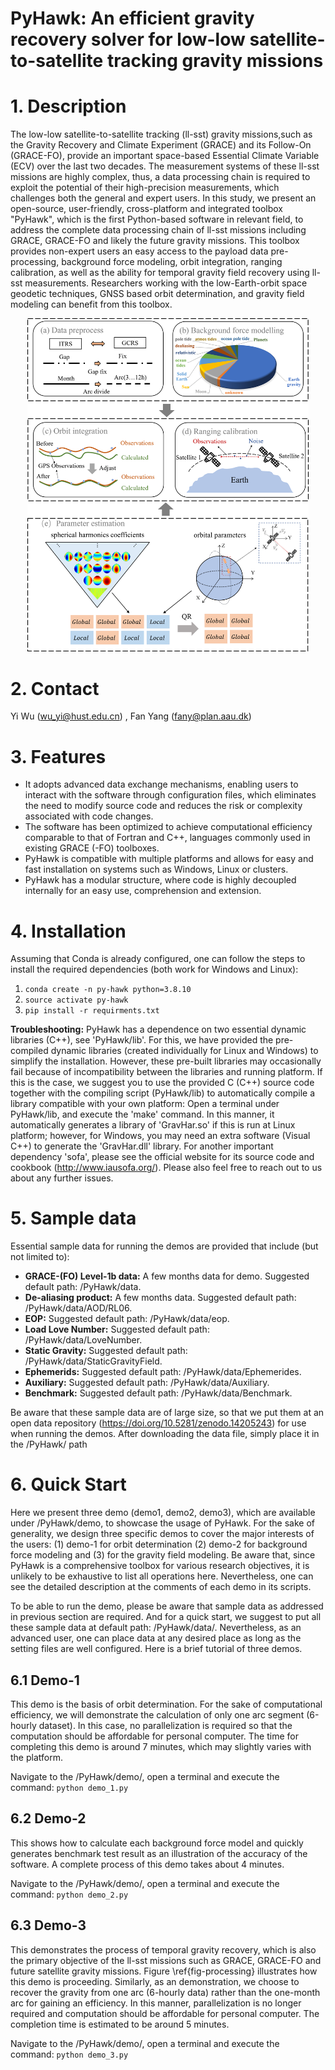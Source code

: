# PyHawk: An efficient gravity recovery solver for low-low satellite-to-satellite tracking gravity missions

# 1. Description
The low-low satellite-to-satellite tracking (ll-sst) gravity missions,such as the Gravity Recovery and Climate Experiment (GRACE) and its Follow-On (GRACE-FO), provide an important space-based Essential Climate Variable (ECV) over the last two decades. The measurement systems of these ll-sst missions are highly complex, thus, a data processing chain is required to exploit the potential of their high-precision measurements, which challenges both the general and expert users. In this study, we present an open-source, user-friendly, cross-platform and integrated toolbox "PyHawk", which is the first Python-based software in relevant field, to address the complete data processing chain of ll-sst missions including GRACE, GRACE-FO and likely the future gravity missions. This toolbox provides non-expert users an easy access to the payload data pre-processing, background force modeling, orbit integration, ranging calibration, as well as the ability for temporal gravity field recovery using ll-sst measurements. Researchers working with the low-Earth-orbit space geodetic techniques, GNSS based orbit determination, and gravity field modeling can benefit from this toolbox.

<div align=center>
    <img src="module.png" width="450" >
</div>

# 2. Contact

Yi Wu (wu_yi@hust.edu.cn) , Fan Yang (fany@plan.aau.dk)

# 3. Features
- It adopts advanced data exchange mechanisms, enabling users to interact with the software through configuration files, which eliminates the need to modify source code and reduces the risk or complexity associated with code changes.
- The software has been optimized to achieve computational efficiency comparable to that of Fortran and C++, languages commonly used in existing GRACE (-FO) toolboxes.
- PyHawk is compatible with multiple platforms and allows for easy and fast installation on systems such as Windows, Linux or clusters.
- PyHawk has a modular structure, where code is highly decoupled internally for an easy use, comprehension and extension.

# 4. Installation

Assuming that Conda is already configured, one can follow the steps to install the required dependencies (both work for Windows and Linux):
1. `conda create -n py-hawk python=3.8.10`
2. `source activate py-hawk` 
3. `pip install -r requirments.txt` 

**Troubleshooting:** PyHawk has a dependence on two essential dynamic libraries (C++), see 'PyHawk/lib'. For this, we have provided the pre-compiled dynamic libraries (created individually for Linux and Windows) to simplify the installation. However, these pre-built libraries may occasionally fail because of incompatibility between the libraries and running platform. If this is the case, we suggest you to use the provided C (C++) source code together with the compiling script (PyHawk/lib) to automatically compile a library compatible with your own platform: Open a terminal under PyHawk/lib, and execute the 'make' command. In this manner, it automatically generates a library of 'GravHar.so' if this is run at Linux platform; however, for Windows, you may need an extra software (Visual C++) to generate the 'GravHar.dll' library. For another important dependency 'sofa', please see the official website for its source code and cookbook (http://www.iausofa.org/). Please also feel free to reach out to us about any further issues. 

# 5. Sample data
Essential sample data for running the demos are provided that include (but not limited to):
- **GRACE-(FO) Level-1b data:** A few months data for demo. Suggested default path: /PyHawk/data.
- **De-aliasing product:** A few months data. Suggested default path: /PyHawk/data/AOD/RL06.
- **EOP:** Suggested default path: /PyHawk/data/eop.
- **Load Love Number:** Suggested default path: /PyHawk/data/LoveNumber.
- **Static Gravity:** Suggested default path: /PyHawk/data/StaticGravityField.
- **Ephemerids:** Suggested default path: /PyHawk/data/Ephemerides.
- **Auxiliary:** Suggested default path: /PyHawk/data/Auxiliary.
- **Benchmark:** Suggested default path: /PyHawk/data/Benchmark.

Be aware that these sample data are of large size, so that we put them at an open data repository (https://doi.org/10.5281/zenodo.14205243) for use when running the demos. After downloading the data file, simply place it in the /PyHawk/ path

# 6. Quick Start
Here we present three demo (demo1, demo2, demo3), which are available under /PyHawk/demo, to showcase the usage of PyHawk. For the sake of generality, we design three specific demos to cover the major interests of the users: (1) demo-1 for orbit determination (2) demo-2 for background force modeling and (3) for the gravity field modeling. Be aware that, since PyHawk is a comprehensive toolbox for various research objectives, it is unlikely to be exhaustive to list all operations here. Nevertheless, one can see the detailed description at the comments of each demo in its scripts.

To be able to run the demo, please be aware that sample data as addressed in previous section are required. And for a quick start, we suggest to put all these sample data at default path: /PyHawk/data/. Nevertheless, as an advanced user, one can place data at any desired place as long as the setting files are well configured. Here is a brief tutorial of three demos.

## 6.1 Demo-1
This demo is the basis of orbit determination. For the sake of computational efficiency, we will demonstrate the calculation of only one arc segment (6-hourly dataset). In this case, no parallelization is required so that the computation should be affordable for personal computer. The time for completing this demo is around 7 minutes, which may slightly varies with the platform.

Navigate to the /PyHawk/demo/, open a terminal and execute the command: `python demo_1.py`

## 6.2 Demo-2
This shows how to calculate each background force model and quickly generates benchmark test result as an illustration of the accuracy of the software. A complete process of this demo takes about 4 minutes.

Navigate to the /PyHawk/demo/, open a terminal and execute the command: `python demo_2.py`

## 6.3 Demo-3
This demonstrates the process of temporal gravity recovery, which is also the primary objective of the ll-sst missions such as GRACE, GRACE-FO and future satellite gravity missions. Figure \ref{fig-processing} illustrates how this demo is proceeding. Similarly, as an demonstration, we choose to recover the gravity from one arc (6-hourly data) rather than the one-month arc for gaining an efficiency. In this manner, parallelization is no longer required and computation should be affordable for personal computer. The completion time is estimated to be around 5 minutes.

Navigate to the /PyHawk/demo/, open a terminal and execute the command: `python demo_3.py`
